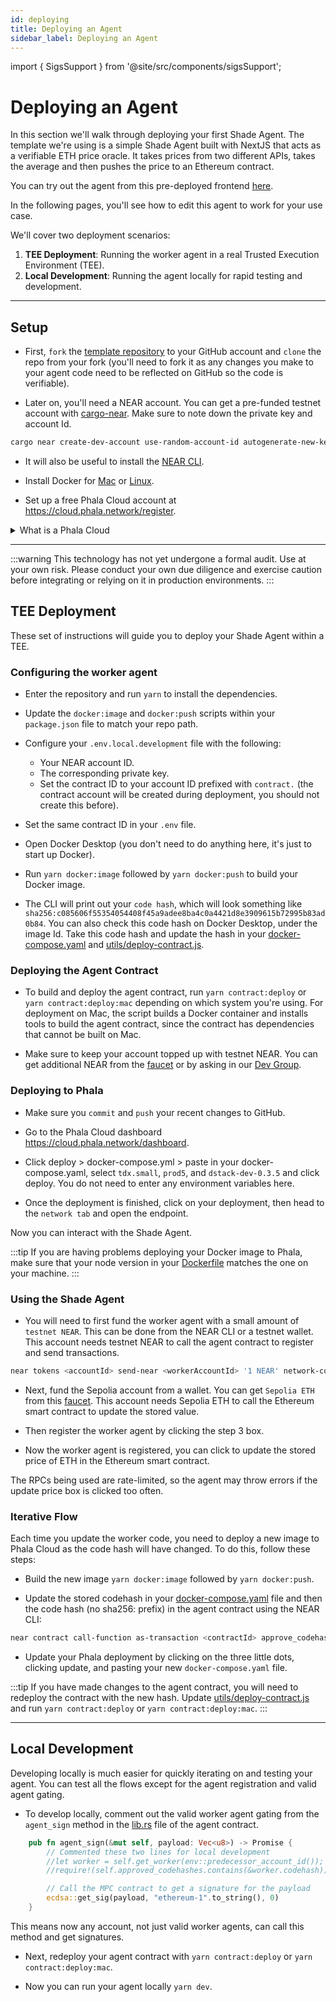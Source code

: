 ```yaml
---
id: deploying
title: Deploying an Agent
sidebar_label: Deploying an Agent
---
```


import { SigsSupport } from '@site/src/components/sigsSupport';

# Deploying an Agent

In this section we'll walk through deploying your first Shade Agent. The template we're using is a simple Shade Agent built with NextJS that acts as a verifiable ETH price oracle. It takes prices from two different APIs, takes the average and then pushes the price to an Ethereum contract.  

You can try out the agent from this pre-deployed frontend [here](https://6167fc3313d457d7b7d618605724595d30cd96ef-3000.dstack-prod5.phala.network/).

In the following pages, you'll see how to edit this agent to work for your use case.

We'll cover two deployment scenarios:
1. **TEE Deployment**: Running the worker agent in a real Trusted Execution Environment (TEE).
2. **Local Development**: Running the agent locally for rapid testing and development.

---

## Setup

- First, `fork` the [template repository](https://github.com/PiVortex/shade-agent-template) to your GitHub account and `clone` the repo from your fork (you'll need to fork it as any changes you make to your agent code need to be reflected on GitHub so the code is verifiable).

- Later on, you'll need a NEAR account. You can get a pre-funded testnet account with [cargo-near](https://github.com/near/cargo-near/releases/latest). Make sure to note down the private key and account Id.

```bash
cargo near create-dev-account use-random-account-id autogenerate-new-keypair print-to-terminal network-config testnet create
```

- It will also be useful to install the [NEAR CLI](https://github.com/near/near-cli-rs/releases/latest).

- Install Docker for [Mac](https://docs.docker.com/desktop/setup/install/mac-install/) or [Linux](https://docs.docker.com/desktop/setup/install/linux/).

- Set up a free Phala Cloud account at https://cloud.phala.network/register. 

<details>

<summary> What is a Phala Cloud </summary>

Phala Cloud is service that offers secure and private hosting in a TEE using [Dstack](https://docs.phala.network/overview/phala-network/dstack). Phala cloud makes it easy to run a TEE, that's why we'll use it in our template!

</details>

---

:::warning
This technology has not yet undergone a formal audit. Use at your own risk. Please conduct your own due diligence and exercise caution before integrating or relying on it in production environments.
:::

## TEE Deployment

These set of instructions will guide you to deploy your Shade Agent within a TEE.

### Configuring the worker agent 

- Enter the repository and run `yarn` to install the dependencies.

- Update the `docker:image` and `docker:push` scripts within your `package.json` file to match your repo path.

- Configure your `.env.local.development` file with the following:
  - Your NEAR account ID.
  - The corresponding private key.
  - Set the contract ID to your account ID prefixed with `contract.` (the contract account will be created during deployment, you should not create this before).

- Set the same contract ID in your `.env` file.

- Open Docker Desktop (you don't need to do anything here, it's just to start up Docker).

- Run `yarn docker:image` followed by `yarn docker:push` to build your Docker image.

- The CLI will print out your `code hash`, which will look something like `sha256:c085606f55354054408f45a9adee8ba4c0a4421d8e3909615b72995b83ad0b84`. You can also check this code hash on Docker Desktop, under the image Id. Take this code hash and update the hash in your [docker-compose.yaml](https://github.com/PiVortex/shade-agent-template/blob/main/docker-compose.yaml#L4) and [utils/deploy-contract.js](https://github.com/PiVortex/shade-agent-template/blob/main/utils/deploy-contract.js#L9).

### Deploying the Agent Contract 

- To build and deploy the agent contract, run `yarn contract:deploy` or `yarn contract:deploy:mac` depending on which system you're using. For deployment on Mac, the script builds a Docker container and installs tools to build the agent contract, since the contract has dependencies that cannot be built on Mac.

- Make sure to keep your account topped up with testnet NEAR. You can get additional NEAR from the [faucet](https://near-faucet.io/) or by asking in our [Dev Group](https://t.me/shadeagents).

### Deploying to Phala

- Make sure you `commit` and `push` your recent changes to GitHub.

- Go to the Phala Cloud dashboard https://cloud.phala.network/dashboard.

- Click deploy > docker-compose.yml > paste in your docker-compose.yaml, select `tdx.small`, `prod5`, and `dstack-dev-0.3.5` and click deploy. You do not need to enter any environment variables here.

- Once the deployment is finished, click on your deployment, then head to the `network tab` and open the endpoint.

Now you can interact with the Shade Agent. 

:::tip
If you are having problems deploying your Docker image to Phala, make sure that your node version in your [Dockerfile](https://github.com/PiVortex/shade-agent-template/blob/main/Dockerfile#L3) matches the one on your machine.
:::

### Using the Shade Agent

- You will need to first fund the worker agent with a small amount of `testnet NEAR`. This can be done from the NEAR CLI or a testnet wallet. This account needs testnet NEAR to call the agent contract to register and send transactions.

```bash
near tokens <accountId> send-near <workerAccountId> '1 NEAR' network-config testnet
```

- Next, fund the Sepolia account from a wallet. You can get `Sepolia ETH` from this [faucet](https://cloud.google.com/application/web3/faucet/ethereum/sepolia). This account needs Sepolia ETH to call the Ethereum smart contract to update the stored value.

- Then register the worker agent by clicking the step 3 box.

- Now the worker agent is registered, you can click to update the stored price of ETH in the Ethereum smart contract.

The RPCs being used are rate-limited, so the agent may throw errors if the update price box is clicked too often.

### Iterative Flow 

Each time you update the worker code, you need to deploy a new image to Phala Cloud as the code hash will have changed. To do this, follow these steps:

- Build the new image `yarn docker:image` followed by `yarn docker:push`.

- Update the stored codehash in your [docker-compose.yaml](https://github.com/PiVortex/shade-agent-template/blob/main/docker-compose.yaml#L4) file and then the code hash (no sha256: prefix) in the agent contract using the NEAR CLI: 

```bash
near contract call-function as-transaction <contractId> approve_codehash json-args '{"codehash": "<yourNewCodeHash>"}' prepaid-gas '100.0 Tgas' attached-deposit '0 NEAR' sign-as <accountId> network-config testnet 
```

- Update your Phala deployment by clicking on the three little dots, clicking update, and pasting your new `docker-compose.yaml` file.

:::tip
If you have made changes to the agent contract, you will need to redeploy the contract with the new hash. Update [utils/deploy-contract.js](https://github.com/PiVortex/shade-agent-template/blob/main/utils/deploy-contract.js#L9) and run `yarn contract:deploy` or `yarn contract:deploy:mac`.
:::

---

## Local Development 

Developing locally is much easier for quickly iterating on and testing your agent. You can test all the flows except for the agent registration and valid agent gating.

- To develop locally, comment out the valid worker agent gating from the `agent_sign` method in the [lib.rs](https://github.com/PiVortex/shade-agent-template/blob/main/contract/src/lib.rs#L70C1-L71C71) file of the agent contract.

```rust
    pub fn agent_sign(&mut self, payload: Vec<u8>) -> Promise {
        // Commented these two lines for local development
        //let worker = self.get_worker(env::predecessor_account_id());
        //require!(self.approved_codehashes.contains(&worker.codehash));

        // Call the MPC contract to get a signature for the payload
        ecdsa::get_sig(payload, "ethereum-1".to_string(), 0)
    }
```

This means now any account, not just valid worker agents, can call this method and get signatures.

- Next, redeploy your agent contract with `yarn contract:deploy` or `yarn contract:deploy:mac`.

- Now you can run your agent locally `yarn dev`.

<SigsSupport />
